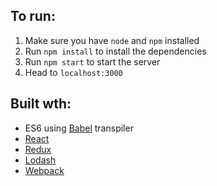 ## To run:
1. Make sure you have `node` and `npm` installed
2. Run `npm install` to install the dependencies 
3. Run `npm start` to start the server
4. Head to `localhost:3000`


## Built wth:
* ES6 using [Babel](https://babeljs.io/) transpiler
* [React](https://facebook.github.io/react/)
* [Redux](http://redux.js.org/)
* [Lodash](https://lodash.com])
* [Webpack](https://webpack.github.io/)
